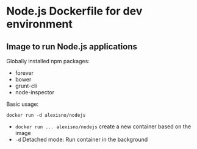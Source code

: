 Node.js Dockerfile for dev environment
======================================

Image to run Node.js applications
---------------------------------

Globally installed npm packages:
 * forever
 * bower
 * grunt-cli
 * node-inspector

Basic usage:
```
docker run -d alexisno/nodejs
```
* `docker run ... alexisno/nodejs` create a new container based on the image
* `-d` Detached mode: Run container in the background

